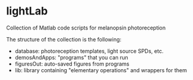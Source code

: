 lightLab
========

Collection of Matlab code scripts for melanopsin photoreception 

The structure of the collection is the following:
 - database: photoreception templates, light source SPDs, etc.
 - demosAndApps: "programs" that you can run
 - figuresOut: auto-saved figures from programs
 - lib: library containing "elementary operations" and wrappers for them
